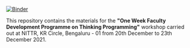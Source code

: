 [![Binder](https://mybinder.org/badge_logo.svg)](https://mybinder.org/v2/gh/ASHARANIKPAIT/DTE_PYTHON_AR/HEAD)  

This repository contains the materials for the **"One Week Faculty Development Programme on Thinking Programming"** workshop carried out at NITTR, KR Circle, Bengaluru - 01 from 20th December to 23th December 2021.


